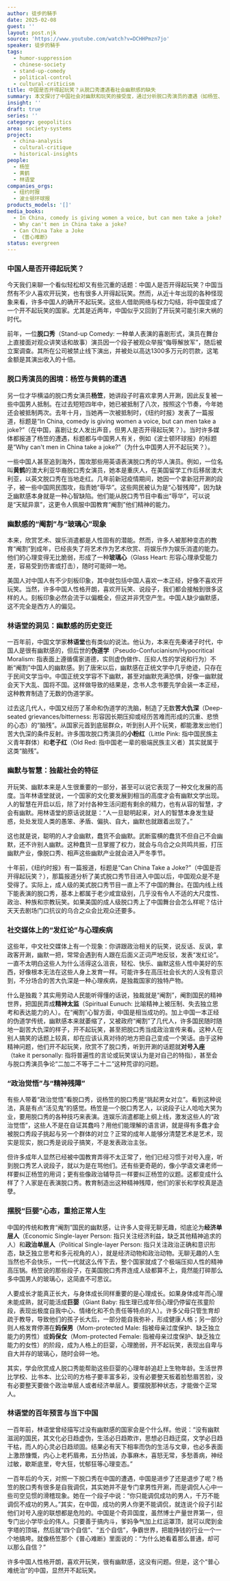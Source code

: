 ```yaml
---
author: 徒步的騎手
date: 2025-02-08
guest: ''
layout: post.njk
source: 'https://www.youtube.com/watch?v=DCHHPmzn7jo'
speaker: 徒步的騎手
tags:
  - humor-suppression
  - chinese-society
  - stand-up-comedy
  - political-control
  - cultural-criticism
title: 中国是否开得起玩笑？从脱口秀遭遇看社会幽默感的缺失
summary: 本文探讨了中国社会对幽默和玩笑的接受度，通过分析脱口秀演员的遭遇（如杨笠、黄鹤及侮辱解放军事件），揭示了高压社会、伪道学传统及精神阉割如何导致国民幽默感萎缩、心理脆弱，甚至将娱乐上纲上线。文章引用林语堂的观点，反思中国文化在幽默感方面的历史变迁与当下困境，并呼吁社会摆脱“巨婴”心态，重拾幽默与智慧。
insight: ''
draft: true
series: ''
category: geopolitics
area: society-systems
project:
  - china-analysis
  - cultural-critique
  - historical-insights
people:
  - 杨笠
  - 黄鹤
  - 林语堂
companies_orgs:
  - 纽约时报
  - 波士顿环球报
products_models: '[]'
media_books:
  - In China, comedy is giving women a voice, but can men take a joke?
  - Why can't men in China take a joke?
  - Can China Take a Joke
  - 《普心难断》
status: evergreen
---
```


### 中国人是否开得起玩笑？

今天我们来聊一个看似轻松却又有些沉重的话题：中国人是否开得起玩笑？中国当然有不少人喜欢开玩笑，也有很多人开得起玩笑。然而，从近十年出现的各种怪现象来看，许多中国人的确开不起玩笑。这些人借助网络与权力勾结，将中国变成了一个开不起玩笑的国家。尤其是近两年，中国似乎又回到了开玩笑可能引来大祸的时代。

前年，一位**脱口秀**（Stand-up Comedy: 一种单人表演的喜剧形式，演员在舞台上直接面对观众讲笑话和故事）演员因一个段子被观众举报“侮辱解放军”，随后被立案调查。其所在公司被禁止线下演出，并被处以高达1300多万元的罚款，这笔金额是其演出收入的十倍。

### 脱口秀演员的困境：杨笠与黄鹤的遭遇

另一位才华横溢的脱口秀女演员**杨笠**，她讲段子时喜欢拿男人开涮，因此反复被一些中国男人抵制。在过去短短四年中，她已被抵制了八次，按照这个节奏，今年她还会被抵制两次。去年十月，当她再一次被抵制时，《纽约时报》发表了一篇报道，标题是“In China, comedy is giving women a voice, but can men take a joke?”（在中国，喜剧让女人发出声音，但男人是否开得起玩笑？）。当时许多媒体都报道了杨笠的遭遇，标题都与中国男人有关，例如《波士顿环球报》的标题是“Why can't men in China take a joke?”（为什么中国男人开不起玩笑？）。

一些中国人甚至追到海外，围攻那些用英语表演脱口秀的华人演员。例如，一位名叫**黄鹤**的澳大利亚华裔脱口秀女演员，她本是重庆人，在美国留学工作后移居澳大利亚，以英文脱口秀在当地走红。几年前新冠疫情期间，她因一个拿新冠开涮的段子，被一些中国网民围攻，指责她“辱华”。这些网民被认为是“心智残障”，因为缺乏幽默感本身就是一种心智缺陷。他们能从脱口秀节目中看出“辱华”，可以说是“天赋异禀”，这更令人佩服中国教育“阉割”他们精神的能力。

### 幽默感的“阉割”与“玻璃心”现象

本来，欣赏艺术、娱乐消遣都是人性固有的潜能。然而，许多人被那种变态的教育“阉割”到成年，已经丧失了将艺术作为艺术欣赏、将娱乐作为娱乐消遣的能力。他们的心理变得无比脆弱，形成了一种**玻璃心**（Glass Heart: 形容心理承受能力差，容易受到伤害或打击），随时可能碎一地。

美国人对中国人有不少刻板印象，其中就包括中国人喜欢一本正经，好像不喜欢开玩笑。当然，许多中国人性格开朗，喜欢开玩笑、说段子，我们都会接触到很多这样的人。刻板印象必然会流于以偏概全，但这并非凭空产生。中国人缺少幽默感，这不完全是西方人的偏见。

### 林语堂的洞见：幽默感的历史变迁

一百年前，中国文学家**林语堂**也有类似的说法。他认为，本来在先秦诸子时代，中国人是很有幽默感的，但后世的**伪道学**（Pseudo-Confucianism/Hypocritical Moralism: 指表面上遵循儒家道德，实则虚伪做作、压抑人性的学说和行为）不断“阉割”中国人的幽默感。到了唐宋以后，幽默感在正统文学中几乎绝迹，只存在于民间文学当中。中国正统文学容不下幽默，甚至对幽默充满恐惧，好像一幽默就会天下大乱、国将不国。这样做导致的结果是，念书人念书要先学会装一本正经，这种教育制造了无数的伪道学家。

过去这几代人，中国又经历了革命和伪道学的洗脑，制造了无数**苦大仇深**（Deep-seated grievances/bitterness: 形容因长期压抑或经历苦难而形成的沉重、悲愤的心态）的“脑残”。从国家元首到底层群众，听到别人开个玩笑，都能激发出他们苦大仇深的条件反射。许多围攻脱口秀演员的**小粉红**（Little Pink: 指中国民族主义青年群体）和**老子红**（Old Red: 指中国老一辈的极端民族主义者）其实就属于这类“脑残”。

### 幽默与智慧：独裁社会的特征

开玩笑、幽默本来是人生很重要的一部分，甚至可以说它表现了一种文化发展的高度。当年林语堂就说，一个国家的文化要发展到相当的高度才会有幽默文学出现。人的智慧在开启以后，除了对付各种生活问题有剩余的精力，也有从容的智慧，才会有幽默。用林语堂的原话说就是：“人一旦聪明起来，对人的智慧本身发生疑惑，处处发现人类的愚笨、矛盾、偏执、自大，幽默也就跟着出现了。”

这也就是说，聪明的人才会幽默，蠢货不会幽默。武断蛮横的蠢货不但自己不会幽默，还不许别人幽默。这种蠢货一旦掌握了权力，就会与乌合之众共鸣共振，打压幽默产业，像脱口秀、相声这些幽默产业就会进入严冬季节。

十年前，《纽约时报》有一篇报道，标题是“Can China Take a Joke?”（中国是否开得起玩笑？），那篇报道分析了美式脱口秀节目进入中国以后，中国观众是不是受得了。实际上，成人级的美式脱口秀节目一直上不了中国的舞台。在国内线上线下能表演的脱口秀，基本上都属于老少咸宜级别，几乎没有令人不适的大尺度性、政治、种族和宗教玩笑。如果美国的成人级脱口秀上了中国舞台会怎么样呢？估计天天去剧场门口抗议的乌合之众会比观众还要多。

### 社交媒体上的“发红论”与心理疾病

这些年，中文社交媒体上有一个现象：你讲跟政治相关的玩笑，说反话、反讽，拿政客开涮，幽默一把，常常会遇到有人跟在后面义正词严地反驳，发表“发红论”。一直不太明白这些人为什么活得这么沮丧，轻松、快乐、幽默这些人性中美好的东西，好像根本无法在这些人身上发育一样。可能许多在高压社会长大的人没有意识到，不分场合的苦大仇深是一种心理疾病，是独裁国家的独特产物。

什么是独裁？其实用劳动人民能听得懂的话说，独裁就是“阉割”，阉割国民的精神世界，把国民弄成**精神太监**（Spiritual Eunuch: 比喻精神上被压制、失去独立思考和表达能力的人）。在“阉割”心智方面，中国是相当成功的。加上中国一本正经的伪道学传统，幽默感本来就萎缩了，又被政府“阉割”了几代人，许多国民随时随地一副苦大仇深的样子，开不起玩笑，甚至把脱口秀当成政治宣传来看。这种人在别人搞笑的话题上较真，却在应该认真对待的地方把自己变成一个笑话。由于这种精神问题，他们开不起玩笑，欣赏不了脱口秀，听到开涮的话题就**对号入座**（take it personally: 指将普遍性的言论或玩笑误认为是对自己的特指），甚至会与脱口秀演员争论“二加二不等于二十二”这种荒谬的问题。

### “政治觉悟”与“精神残障”

有些人带着“政治觉悟”看脱口秀，说杨笠的脱口秀是“挑起男女对立”。看到这种说法，真是有点“活见鬼”的感觉。杨笠是一个脱口秀艺人，以说段子让人哈哈大笑为业，要用脱口秀的各种技巧来表演。连娱乐消遣都能上纲上线，激发这些人的“政治觉悟”，这些人不是在自证其蠢吗？用他们能理解的语言讲，就是得有多蠢才会被脱口秀段子挑起与另一个群体的对立？正常的成年人能够分清楚艺术是艺术，现实是现实，脱口秀是说段子搞笑，不是发表政治主张。

但许多成年人显然已经被中国教育弄得不太正常了，他们已经习惯于对号入座，听到脱口秀艺人说段子，就以为是在骂他们。还有些更奇葩的，像小学语文课老师一样要纠正杨笠的用词；更有些像政治辅导员一样要纠正杨笠的议题。这都变成什么样了？人家是在表演脱口秀。教育制造出这种精神残障，他们的家长和学校真是造孽。

### 摆脱“巨婴”心态，重拾正常人生

中国的传统和教育“阉割”国民的幽默感，让许多人变得无聊无趣，彻底沦为**经济单层人**（Economic Single-layer Person: 指只关注经济利益，缺乏其他精神追求的人）和**政治单层人**（Political Single-layer Person: 指只关注政治正确和意识形态，缺乏独立思考和多元视角的人），就是经济动物和政治动物。无聊无趣的人生当然也不会快乐，一代一代就这么传下去，整个国家就成了个极端压抑人性的精神高压锅。杨笠说的那些段子，在美国脱口秀界连成人级都算不上，竟然能打碎那么多中国男人的玻璃心，这简直不可思议。

人要成长才能真正长大，与身体成长同样重要的是心理成长。如果身体成年而心理未能成熟，就可能活成**巨婴**（Giant Baby: 指生理已成年但心理仍停留在孩童阶段，表现出极度自我中心、情绪化和不负责任等特点的人）。许多父母只管生育却疏于教导，导致他们的孩子长大后，一部分能自我弥补，形成健康人格；另一部分则人格发育停滞在**妈保男**（Mom-protected Male: 指被母亲过度保护、缺乏独立能力的男性）或**妈保女**（Mom-protected Female: 指被母亲过度保护、缺乏独立能力的女性）的阶段，成为人格上的巨婴，心理脆弱，开不起玩笑，表现出自卑与自大并存的玻璃心，随时会碎一地。

其实，学会欣赏成人脱口秀能帮助这些巨婴的心理年龄追赶上生物年龄。生活世界比学校、比书本、比公司的方格子要丰富多彩，没有必要整天板着脸愁眉苦脸，没有必要整天要做个政治单层人或者经济单层人。要摆脱那种状态，才能做个正常人。

### 林语堂的百年预言与当下中国

一百年前，林语堂曾经描写过没有幽默感的国家会是个什么样。他说：“没有幽默滋润的国民，其文化必日趋虚伪，生活必日趋欺诈，思想必日趋迂腐，文学必日趋干枯，而人的心灵必日趋顽固。结果必有天下相率而伪的生活与文章，也必多表面上激昂慷慨，内心上老朽眉弗，五分热诚，办事麻木，喜怒无常，多愁善病，神经过敏，歇斯底里，夸大狂，忧郁狂等心理变态。”

一百年后的今天，对照一下脱口秀在中国的遭遇，中国是进步了还是退步了呢？杨笠的脱口秀有很多是自我调侃，其实她并不是专门拿男性开涮，而是调侃人心中一些司空见惯的滑稽现象。她在一个段子中说：“你只能调侃成功的男人，千万不能调侃不成功的男人。”其实，在中国，成功的男人你更不能调侃，就连说个段子引起他们对号入座的联想都是危险的。中国是个奇异国度，虽然博士产量世界第一，但专门出小学毕业的伟人。只要善于搞内斗，爹妈争气加上红运罩顶，就可以爬到金字塔的顶端，然后就“四个自信”、“五个自信”，争霸世界，把能挣钱的行业一个一个地搞垮。就像杨笠那个《普心难断》里面说的：“为什么她看着那么普通，却可以那么自信？”

许多中国人性格开朗，喜欢开玩笑，很有幽默感，这没有问题。但是，这个“普心难统治”的中国，显然开不起玩笑。